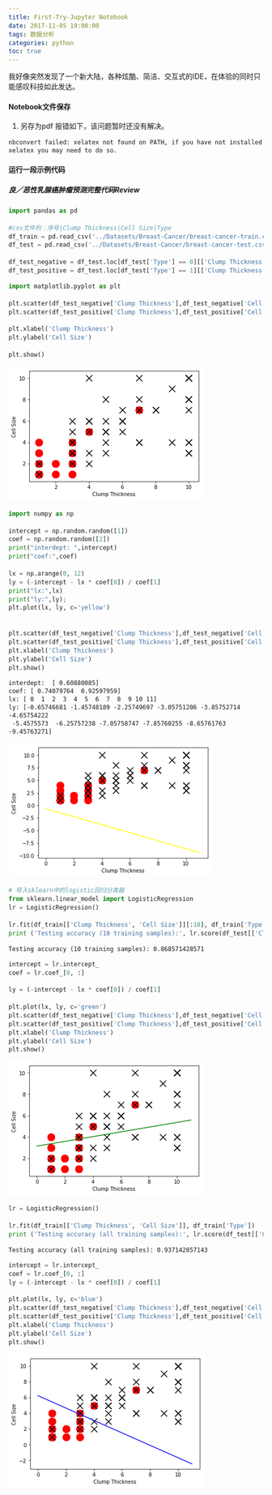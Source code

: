 ```yaml
---
title: First-Try-Jupyter Notebook
date: 2017-11-05 19:00:00
tags: 数据分析
categories: python
toc: true
---
```


我好像突然发现了一个新大陆，各种炫酷、简洁、交互式的IDE，在体验的同时只能感叹科技如此发达。

<!--more-->


#### Notebook文件保存
1. 另存为pdf
报错如下，该问题暂时还没有解决。
```
nbconvert failed: xelatex not found on PATH, if you have not installed xelatex you may need to do so.
```

#### 运行一段示例代码

##### 良／恶性乳腺癌肿瘤预测完整代码Review

```python
import pandas as pd

#csv文件列：序号|Clump Thickness|Cell Size|Type
df_train = pd.read_csv('../Datasets/Breast-Cancer/breast-cancer-train.csv')
df_test = pd.read_csv('../Datasets/Breast-Cancer/breast-cancer-test.csv')

df_test_negative = df_test.loc[df_test['Type'] == 0][['Clump Thickness', 'Cell Size']]
df_test_positive = df_test.loc[df_test['Type'] == 1][['Clump Thickness', 'Cell Size']]
```


```python
import matplotlib.pyplot as plt

plt.scatter(df_test_negative['Clump Thickness'],df_test_negative['Cell Size'], marker = 'o', s=200, c='red')
plt.scatter(df_test_positive['Clump Thickness'],df_test_positive['Cell Size'], marker = 'x', s=150, c='black')

plt.xlabel('Clump Thickness')
plt.ylabel('Cell Size')

plt.show()
```


![png](/images/posts/2017.11.5/output_2_0.png)


```python
import numpy as np

intercept = np.random.random([1])
coef = np.random.random([2])
print("interdept: ",intercept)
print("coef:",coef)

lx = np.arange(0, 12)
ly = (-intercept - lx * coef[0]) / coef[1]
print("lx:",lx)
print("ly:",ly);
plt.plot(lx, ly, c='yellow')


plt.scatter(df_test_negative['Clump Thickness'],df_test_negative['Cell Size'], marker = 'o', s=200, c='red')
plt.scatter(df_test_positive['Clump Thickness'],df_test_positive['Cell Size'], marker = 'x', s=150, c='black')
plt.xlabel('Clump Thickness')
plt.ylabel('Cell Size')
plt.show()
```

    interdept:  [ 0.60880085]
    coef: [ 0.74079764  0.92597959]
    lx: [ 0  1  2  3  4  5  6  7  8  9 10 11]
    ly: [-0.65746681 -1.45748189 -2.25749697 -3.05751206 -3.85752714 -4.65754222
     -5.4575573  -6.25757238 -7.05758747 -7.85760255 -8.65761763 -9.45763271]



![png](/images/posts/2017.11.5/output_3_1.png)



```python
# 导入sklearn中的logistic回归分类器
from sklearn.linear_model import LogisticRegression
lr = LogisticRegression()

lr.fit(df_train[['Clump Thickness', 'Cell Size']][:10], df_train['Type'][:10])
print ('Testing accuracy (10 training samples):', lr.score(df_test[['Clump Thickness', 'Cell Size']], df_test['Type']))

```

    Testing accuracy (10 training samples): 0.868571428571



```python
intercept = lr.intercept_
coef = lr.coef_[0, :]

ly = (-intercept - lx * coef[0]) / coef[1]

plt.plot(lx, ly, c='green')
plt.scatter(df_test_negative['Clump Thickness'],df_test_negative['Cell Size'], marker = 'o', s=200, c='red')
plt.scatter(df_test_positive['Clump Thickness'],df_test_positive['Cell Size'], marker = 'x', s=150, c='black')
plt.xlabel('Clump Thickness')
plt.ylabel('Cell Size')
plt.show()
```


![png](/images/posts/2017.11.5/output_5_0.png)



```python
lr = LogisticRegression()

lr.fit(df_train[['Clump Thickness', 'Cell Size']], df_train['Type'])
print ('Testing accuracy (all training samples):', lr.score(df_test[['Clump Thickness', 'Cell Size']], df_test['Type']))

```

    Testing accuracy (all training samples): 0.937142857143



```python
intercept = lr.intercept_
coef = lr.coef_[0, :]
ly = (-intercept - lx * coef[0]) / coef[1]

plt.plot(lx, ly, c='blue')
plt.scatter(df_test_negative['Clump Thickness'],df_test_negative['Cell Size'], marker = 'o', s=200, c='red')
plt.scatter(df_test_positive['Clump Thickness'],df_test_positive['Cell Size'], marker = 'x', s=150, c='black')
plt.xlabel('Clump Thickness')
plt.ylabel('Cell Size')
plt.show()
```


![png](/images/posts/2017.11.5/output_7_0.png)
